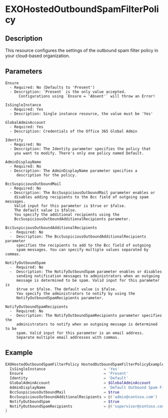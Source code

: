 # EXOHostedOutboundSpamFilterPolicy

## Description

This resource configures the settings of the outbound spam filter policy
in your cloud-based organization.

## Parameters

    Ensure
      - Required: No (Defaults to 'Present')
      - Description: `Present` is the only value accepted.
          Configurations using `Ensure = 'Absent'` will throw an Error!

    IsSingleInstance
      - Required: Yes
      - Description: Single instance resource, the value must be 'Yes'

    GlobalAdminAccount
      - Required: Yes
      - Description: Credentials of the Office 365 Global Admin

    Identity
      - Required: No
      - Description: The Identity parameter specifies the policy that
        you want to modify. There's only one policy named Default.

    AdminDisplayName
      - Required: No
      - Description: The AdminDisplayName parameter specifies a
         description for the policy.

    BccSuspiciousOutboundMail
      - Required: No
      - Description: The BccSuspiciousOutboundMail parameter enables or
        disables adding recipients to the Bcc field of outgoing spam messages.
        Valid input for this parameter is $true or $false.
        The default value is $false.
        You specify the additional recipients using the
        BccSuspiciousOutboundAdditionalRecipients parameter.

    BccSuspiciousOutboundAdditionalRecipients
      -  Required: No
      -  Description: The BccSuspiciousOutboundAdditionalRecipients parameter
         specifies the recipients to add to the Bcc field of outgoing
         spam messages. You can specify multiple values separated by commas.

    NotifyOutboundSpam
      -  Required: No
      -  Description: The NotifyOutboundSpam parameter enables or disables
         sending notification messages to administrators when an outgoing
         message is determined to be spam. Valid input for this parameter is
         $true or $false. The default value is $false.
         You specify the administrators to notify by using the
         NotifyOutboundSpamRecipients parameter.

    NotifyOutboundSpamRecipients
      -  Required: No
      -  Description: The NotifyOutboundSpamRecipients parameter specifies the
         administrators to notify when an outgoing message is determined to be
         spam. Valid input for this parameter is an email address.
         Separate multiple email addresses with commas.

## Example

```PowerShell
EXOHostedOutboundSpamFilterPolicy HostedOutboundSpamFilterPolicyExample {
  IsSingleInstance                          = 'Yes'
  Ensure                                    = 'Present'
  Identity                                  = 'Default'
  GlobalAdminAccount                        = $GlobalAdminAccount
  AdminDisplayName                          = 'Default Outbound Spam Filter Policy'
  BccSuspiciousOutboundMail                 = $true
  BccSuspiciousOutboundAdditionalRecipients = @('admin@contoso.com')
  NotifyOutboundSpam                        = $true
  NotifyOutboundSpamRecipients              = @('supervisor@contoso.com')
}
```
